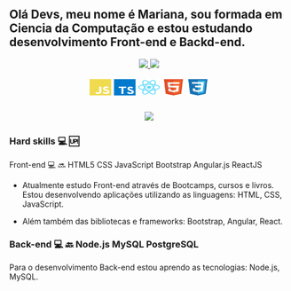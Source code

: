## Olá Devs, meu nome é Mariana, sou formada em Ciencia da Computação e estou estudando desenvolvimento Front-end e Backd-end.

<div align="center">
  <a href="https://github.com/mahflima">
    <img height="180em" src="https://github-readme-stats.vercel.app/api?username=mahflima&show_icons=true&theme=dracula&include_all_commits=true&count_private=true"/>
    <img height="180em" src="https://github-readme-stats.vercel.app/api/top-langs/?username=mahflima&layout=compact&langs_count=7&theme=dracula"/>
  </a> 
</div>
  
<div align="center"><br>
  <img align="center" alt="Mari-Js" height="30" width="40" src="https://raw.githubusercontent.com/devicons/devicon/master/icons/javascript/javascript-plain.svg">
  <img align="center" alt="Mari-Ts" height="30" width="40" src="https://raw.githubusercontent.com/devicons/devicon/master/icons/typescript/typescript-plain.svg">
  <img align="center" alt="Mari-React" height="30" width="40" src="https://raw.githubusercontent.com/devicons/devicon/master/icons/react/react-original.svg">
  <img align="center" alt="Mari-HTML" height="30" width="40" src="https://raw.githubusercontent.com/devicons/devicon/master/icons/html5/html5-original.svg">
  <img align="center" alt="Mari-CSS" height="30" width="40" src="https://raw.githubusercontent.com/devicons/devicon/master/icons/css3/css3-original.svg">
</div>
  
  ##
  
 <div align="center">
  <a href="https://www.linkedin.com/in/mariana-ferreira-lima--" target="_blank"><img src="https://img.shields.io/badge/-LinkedIn-%230077B5?style=for-the-    badge&logo=linkedin&logoColor=white" target="_blank"></a>
  </div>


### Hard skills 💻 🆙

Front-end 💻 🔜 HTML5 CSS JavaScript Bootstrap Angular.js ReactJS

- Atualmente estudo Front-end através de Bootcamps, cursos e livros. Estou desenvolvendo aplicações utilizando as linguagens: HTML, CSS, JavaScript.

- Além também das bibliotecas e frameworks: Bootstrap, Angular, React.

### Back-end 💻 🔙  Node.js MySQL PostgreSQL

Para o desenvolvimento Back-end estou aprendo as tecnologias:  Node.js, MySQL.

